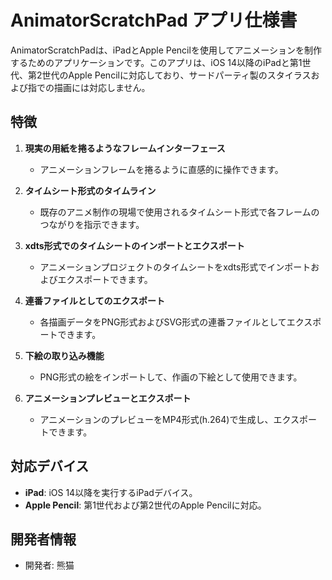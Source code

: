 # AnimatorScratchPad アプリ仕様書

AnimatorScratchPadは、iPadとApple Pencilを使用してアニメーションを制作するためのアプリケーションです。このアプリは、iOS 14以降のiPadと第1世代、第2世代のApple Pencilに対応しており、サードパーティ製のスタイラスおよび指での描画には対応しません。

## 特徴

1. **現実の用紙を捲るようなフレームインターフェース**
   - アニメーションフレームを捲るように直感的に操作できます。

2. **タイムシート形式のタイムライン**
   - 既存のアニメ制作の現場で使用されるタイムシート形式で各フレームのつながりを指示できます。

3. **xdts形式でのタイムシートのインポートとエクスポート**
   - アニメーションプロジェクトのタイムシートをxdts形式でインポートおよびエクスポートできます。

4. **連番ファイルとしてのエクスポート**
   - 各描画データをPNG形式およびSVG形式の連番ファイルとしてエクスポートできます。

5. **下絵の取り込み機能**
   - PNG形式の絵をインポートして、作画の下絵として使用できます。

6. **アニメーションプレビューとエクスポート**
   - アニメーションのプレビューをMP4形式(h.264)で生成し、エクスポートできます。

## 対応デバイス

- **iPad**: iOS 14以降を実行するiPadデバイス。
- **Apple Pencil**: 第1世代および第2世代のApple Pencilに対応。

## 開発者情報

- 開発者: 熊猫
